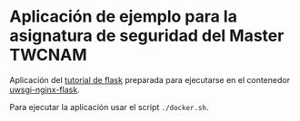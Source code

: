 # Aplicación de ejemplo para la asignatura de seguridad del Master TWCNAM

Aplicación del [tutorial de flask](http://flask.pocoo.org/docs/1.0/tutorial/)
preparada para ejecutarse en el contenedor
[uwsgi-nginx-flask](https://hub.docker.com/r/tiangolo/uwsgi-nginx-flask).

Para ejecutar la aplicación usar el script `./docker.sh`.
